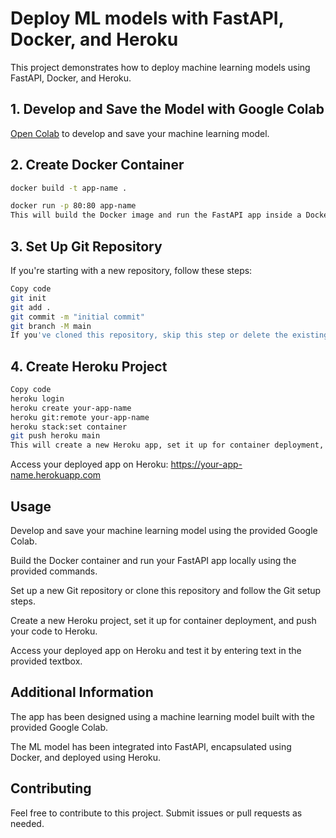 # Deploy ML models with FastAPI, Docker, and Heroku

This project demonstrates how to deploy machine learning models using FastAPI, Docker, and Heroku.

## 1. Develop and Save the Model with Google Colab

[Open Colab](https://colab.research.google.com/drive/1uaALcaatvxOu42IhQA4r0bahfdpw-Z7v?usp=sharing) to develop and save your machine learning model.

## 2. Create Docker Container

```bash
docker build -t app-name .

docker run -p 80:80 app-name
This will build the Docker image and run the FastAPI app inside a Docker container.
```

## 3. Set Up Git Repository
If you're starting with a new repository, follow these steps:

```bash
Copy code
git init
git add .
git commit -m "initial commit"
git branch -M main
If you've cloned this repository, skip this step or delete the existing Git repository with rm -rf .git.
```

## 4. Create Heroku Project
```bash
Copy code
heroku login
heroku create your-app-name
heroku git:remote your-app-name
heroku stack:set container
git push heroku main
This will create a new Heroku app, set it up for container deployment, and push your code to Heroku.
```

Access your deployed app on Heroku: https://your-app-name.herokuapp.com

## Usage
Develop and save your machine learning model using the provided Google Colab.

Build the Docker container and run your FastAPI app locally using the provided commands.

Set up a new Git repository or clone this repository and follow the Git setup steps.

Create a new Heroku project, set it up for container deployment, and push your code to Heroku.

Access your deployed app on Heroku and test it by entering text in the provided textbox.

## Additional Information
The app has been designed using a machine learning model built with the provided Google Colab.

The ML model has been integrated into FastAPI, encapsulated using Docker, and deployed using Heroku.

## Contributing
Feel free to contribute to this project. Submit issues or pull requests as needed.
